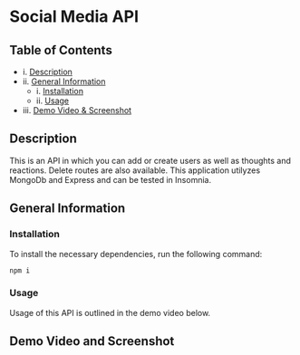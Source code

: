 # Social Media API

  ## Table of Contents
  
  - i. [Description](#description)
  - ii. [General Information](#general-information)
    - i. [Installation](#installation)
    - ii. [Usage](#usage)
  - iii. [Demo Video & Screenshot](#demo-video-&-screenshot)

  ## Description
  
  This is an API in which you can add or create users as well as thoughts and reactions. Delete routes are also available. This application utilyzes MongoDb and Express and can be tested in Insomnia. 

  ## General Information
  
  ### Installation
  
  To install the necessary dependencies, run the following command:
  
  ```npm i ```

  ### Usage 

  Usage of this API is outlined in the demo video below. 
  
## Demo Video and Screenshot
 

